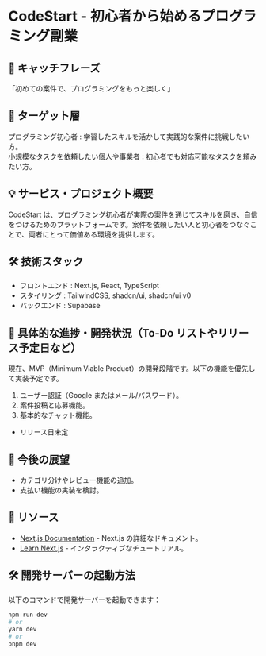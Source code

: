 # CodeStart - 初心者から始めるプログラミング副業

## 📝 キャッチフレーズ

「初めての案件で、プログラミングをもっと楽しく」

## 🎯 ターゲット層

プログラミング初心者 : 学習したスキルを活かして実践的な案件に挑戦したい方。  
小規模なタスクを依頼したい個人や事業者 : 初心者でも対応可能なタスクを頼みたい方。

## 💡 サービス・プロジェクト概要

CodeStart は、プログラミング初心者が実際の案件を通じてスキルを磨き、自信をつけるためのプラットフォームです。案件を依頼したい人と初心者をつなぐことで、両者にとって価値ある環境を提供します。

## 🛠️ 技術スタック

- フロントエンド : Next.js, React, TypeScript
- スタイリング : TailwindCSS, shadcn/ui, shadcn/ui v0
- バックエンド : Supabase

## 🚀 具体的な進捗・開発状況（To-Do リストやリリース予定日など）

現在、MVP（Minimum Viable Product）の開発段階です。以下の機能を優先して実装予定です。

1. ユーザー認証（Google またはメール/パスワード）。
2. 案件投稿と応募機能。
3. 基本的なチャット機能。

- リリース日未定

## 🌱 今後の展望

- カテゴリ分けやレビュー機能の追加。
- 支払い機能の実装を検討。

## 🔗 リソース

- [Next.js Documentation](https://nextjs.org/docs) - Next.js の詳細なドキュメント。
- [Learn Next.js](https://nextjs.org/learn) - インタラクティブなチュートリアル。

## 🛠️ 開発サーバーの起動方法

以下のコマンドで開発サーバーを起動できます：

```bash
npm run dev
# or
yarn dev
# or
pnpm dev
```
